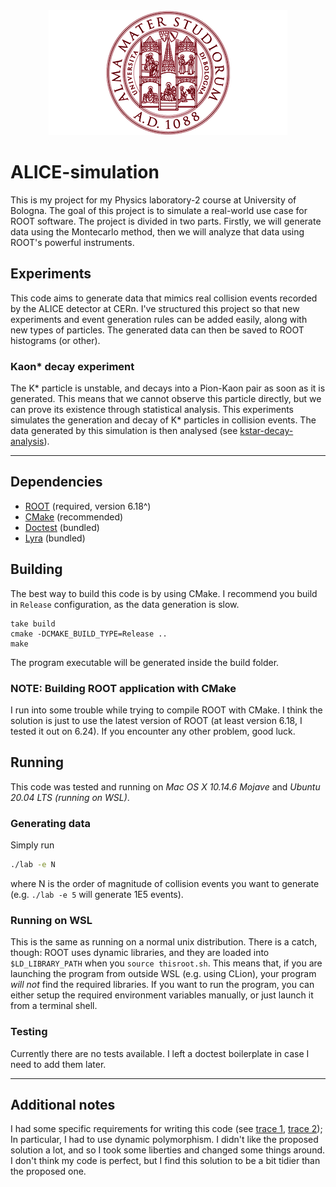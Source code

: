 <div align="center">
  <img alt="Alma Mater Studiorum Logo" src="assets/unibo-logo.png">
</div>

# ALICE-simulation
This is my project for my Physics laboratory-2 course at University of Bologna.
The goal of this project is to simulate a real-world use case for ROOT software.
The project is divided in two parts. Firstly, we will generate data using the
Montecarlo method, then we will analyze that data using ROOT's powerful
instruments.

## Experiments
This code aims to generate data that mimics real collision events recorded by
the ALICE detector at CERn. I've structured this project so that new experiments
and event generation rules can be added easily, along with new types of
particles. The generated data can then be saved to ROOT histograms (or other).

### Kaon* decay experiment
The K* particle is unstable, and decays into a Pion-Kaon pair as soon
as it is generated. This means that we cannot observe this particle directly,
but we can prove its existence through statistical analysis. This experiments
simulates the generation and decay of K* particles in collision events. The data
generated by this simulation is then analysed (see [kstar-decay-analysis][1]).

--------------------------------------------------------------------------------

## Dependencies
- [ROOT](https://root.cern/) (required, version 6.18^)
- [CMake](https://cmake.org/) (recommended)
- [Doctest](https://github.com/onqtam/doctest) (bundled)
- [Lyra](https://github.com/bfgroup/Lyra) (bundled)

## Building
The best way to build this code is by using CMake. I recommend you build in
`Release` configuration, as the data generation is slow.
```shell
take build
cmake -DCMAKE_BUILD_TYPE=Release ..
make
```
The program executable will be generated inside the build folder.

### NOTE: Building ROOT application with CMake
I run into some trouble while trying to compile ROOT with CMake.
I think the solution is just to use the latest version of ROOT (at least
version 6.18, I tested it out on 6.24). If you encounter any other problem,
good luck.

## Running
This code was tested and running on _Mac OS X 10.14.6 Mojave_ and
_Ubuntu 20.04 LTS (running on WSL)_.

### Generating data
Simply run
```bash
./lab -e N
```
where N is the order of magnitude of collision events you want to generate
(e.g. `./lab -e 5` will generate 1E5 events).

### Running on WSL
This is the same as running on a normal unix distribution. There is a catch,
though: ROOT uses dynamic libraries, and they are loaded into `$LD_LIBRARY_PATH`
when you `source thisroot.sh`. This means that, if you are launching the program
from outside WSL (e.g. using CLion), your program _will not_ find the required
libraries. If you want to run the program, you can either setup the required
environment variables manually, or just launch it from a terminal shell.

### Testing
Currently there are no tests available. I left a doctest boilerplate in case I
need to add them later.

--------------------------------------------------------------------------------

## Additional notes
I had some specific requirements for writing this code (see [trace 1][A],
[trace 2][B]); In particular, I had to use dynamic polymorphism. I didn't like
the proposed solution a lot, and so I took some liberties and changed some
things around. I don't think my code is perfect, but I find this solution to be
a bit tidier than the proposed one.

[1]: https://github.com/P2-718na/kstar-decay-analysis

[A]: assets/trace.pdf
[B]: assets/trace2.pdf
